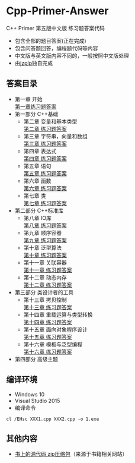 # Cpp-Primer-Answer
C++ Primer 第五版中文版 练习题答案代码  

* 包含全部的题目答案(正在完成) 
* 包含问答题回答，编程题代码等内容  
* 中文版与英文版内容不同的，一般按照中文版处理  
* 由[jzplp](https://github.com/jzplp)独自完成  

## 答案目录
* 第一章 开始  
    [第一章练习题答案](Chapter-1/chapter-1-answer.md)  
* 第一部分 C++基础
    * 第二章 变量和基本类型  
    [第二章 练习题答案](Chapter-2/chapter-2-answer.md)  
    * 第三章 字符串，向量和数组  
    [第三章 练习题答案](Chapter-3/chapter-3-answer.md)  
    * 第四章 表达式  
    [第四章 练习题答案](Chapter-4/chapter-4-answer.md)  
    * 第五章 语句  
    [第五章 练习题答案](Chapter-5/chapter-5-answer.md)  
    * 第六章 函数  
    [第六章 练习题答案](Chapter-6/chapter-6-answer.md)  
    * 第七章 类  
    [第七章 练习题答案](Chapter-7/chapter-7-answer.md)  
* 第二部分 C++标准库  
    * 第八章 IO库  
    [第八章 练习题答案](Chapter-8/chapter-8-answer.md)  
    * 第九章 顺序容器  
    [第九章 练习题答案](Chapter-9/chapter-9-answer.md)  
    * 第十章 泛型算法  
    [第十章 练习题答案](Chapter-10/chapter-10-answer.md)  
    * 第十一章 关联容器  
    [第十一章 练习题答案](Chapter-11/chapter-11-answer.md)  
    * 第十二章 动态内存  
    [第十二章 练习题答案](Chapter-12/chapter-12-answer.md)  
* 第三部分 类设计者的工具  
    * 第十三章 拷贝控制  
    [第十三章 练习题答案](Chapter-13/chapter-13-answer.md)  
    * 第十四章 重载运算与类型转换  
    [第十四章 练习题答案](Chapter-14/chapter-14-answer.md)  
    * 第十五章 面向对象程序设计  
    [第十五章 练习题答案](Chapter-15/chapter-15-answer.md)  
    * 第十六章 模板与泛型编程  
    [第十六章 练习题答案](Chapter-16/chapter-16-answer.md)  
* 第四部分 高级主题  

## 编译环境
* Windows 10 
* Visual Studio 2015 
* 编译命令 
```
cl /EHsc XXX1.cpp XXX2.cpp -o 1.exe
```

## 其他内容
* [书上的源代码 zip压缩包](C++Primer-FiveEdition-SourceCode.zip)（来源于书籍相关网站）